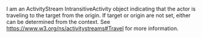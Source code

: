 I am an ActivityStream IntransitiveActivity object indicating that the actor is traveling to the target from the origin. If target or origin are not set, either can be determined from the context. See https://www.w3.org/ns/activitystreams#Travel for more information.